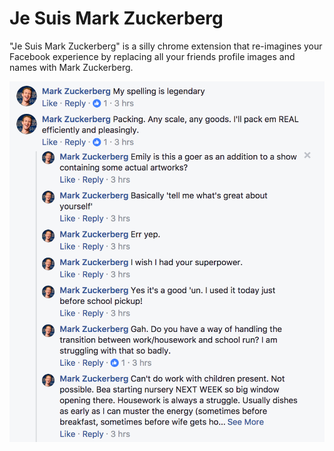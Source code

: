 # Je Suis Mark Zuckerberg

"Je Suis Mark Zuckerberg" is a silly chrome extension that re-imagines your
Facebook experience by replacing all your friends profile images and names 
with Mark Zuckerberg.

![zuck Preview](mark_xoxo/zuckPreview.png)